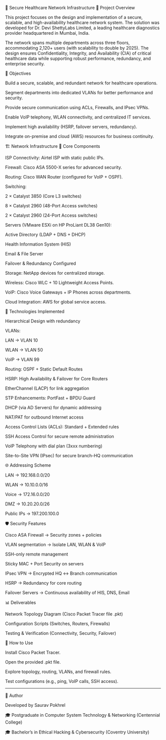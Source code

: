 🏥 Secure Healthcare Network Infrastructure
📌 Project Overview

This project focuses on the design and implementation of a secure, scalable, and high-availability healthcare network system. The solution was developed for Dr. Devi ShettyLabs Limited, a leading healthcare diagnostics provider headquartered in Mumbai, India.

The network spans multiple departments across three floors, accommodating 2,120+ users (with scalability to double by 2025). The design ensures Confidentiality, Integrity, and Availability (CIA) of critical healthcare data while supporting robust performance, redundancy, and enterprise security.

🎯 Objectives

Build a secure, scalable, and redundant network for healthcare operations.

Segment departments into dedicated VLANs for better performance and security.

Provide secure communication using ACLs, Firewalls, and IPsec VPNs.

Enable VoIP telephony, WLAN connectivity, and centralized IT services.

Implement high availability (HSRP, failover servers, redundancy).

Integrate on-premise and cloud (AWS) resources for business continuity.

🏗️ Network Infrastructure
🔹 Core Components

ISP Connectivity: Airtel ISP with static public IPs.

Firewall: Cisco ASA 5500-X series for advanced security.

Routing: Cisco WAN Router (configured for VoIP + OSPF).

Switching:

2 × Catalyst 3850 (Core L3 switches)

8 × Catalyst 2960 (48-Port Access switches)

2 × Catalyst 2960 (24-Port Access switches)

Servers (VMware ESXi on HP ProLiant DL38 Gen10):

Active Directory (LDAP + DNS + DHCP)

Health Information System (HIS)

Email & File Server

Failover & Redundancy Configured

Storage: NetApp devices for centralized storage.

Wireless: Cisco WLC + 10 Lightweight Access Points.

VoIP: Cisco Voice Gateways + IP Phones across departments.

Cloud Integration: AWS for global service access.

🔑 Technologies Implemented

Hierarchical Design with redundancy

VLANs:

LAN → VLAN 10

WLAN → VLAN 50

VoIP → VLAN 99

Routing: OSPF + Static Default Routes

HSRP: High Availability & Failover for Core Routers

EtherChannel (LACP) for link aggregation

STP Enhancements: PortFast + BPDU Guard

DHCP (via AD Servers) for dynamic addressing

NAT/PAT for outbound Internet access

Access Control Lists (ACLs): Standard + Extended rules

SSH Access Control for secure remote administration

VoIP Telephony with dial plan (3xxx numbering)

Site-to-Site VPN (IPsec) for secure branch-HQ communication

🌐 Addressing Scheme

LAN → 192.168.0.0/20

WLAN → 10.10.0.0/16

Voice → 172.16.0.0/20

DMZ → 10.20.20.0/26

Public IPs → 197.200.100.0

🛡️ Security Features

Cisco ASA Firewall → Security zones + policies

VLAN segmentation → Isolate LAN, WLAN & VoIP

SSH-only remote management

Sticky MAC + Port Security on servers

IPsec VPN → Encrypted HQ ↔ Branch communication

HSRP → Redundancy for core routing

Failover Servers → Continuous availability of HIS, DNS, Email

📊 Deliverables

Network Topology Diagram (Cisco Packet Tracer file .pkt)

Configuration Scripts (Switches, Routers, Firewalls)

Testing & Verification (Connectivity, Security, Failover)

🚀 How to Use

Install Cisco Packet Tracer.

Open the provided .pkt file.

Explore topology, routing, VLANs, and firewall rules.

Test configurations (e.g., ping, VoIP calls, SSH access).

---

👤 Author

Developed by Saurav Pokhrel

🎓 Postgraduate in Computer System Technology & Networking (Centennial College)

🎓 Bachelor’s in Ethical Hacking & Cybersecurity (Coventry University)


